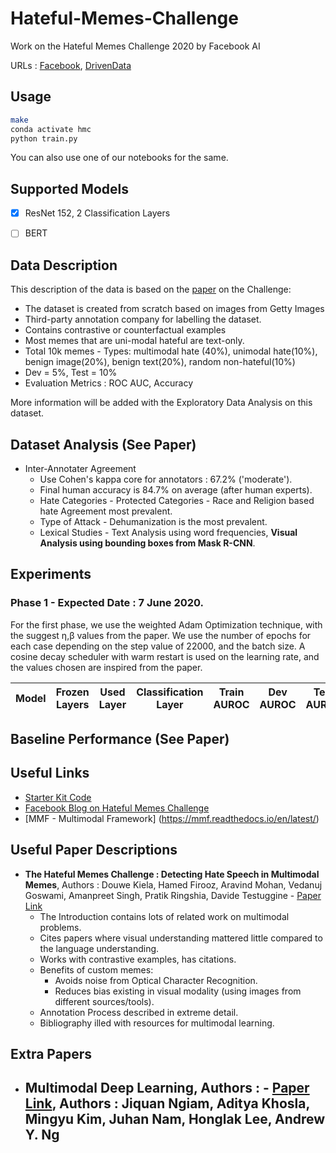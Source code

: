 # Hateful-Memes-Challenge
Work on the Hateful Memes Challenge 2020 by Facebook AI

URLs : [Facebook](https://ai.facebook.com/blog/hateful-memes-challenge-and-data-set), [DrivenData](https://www.drivendata.org/competitions/64/hateful-memes/?fbclid=IwAR0tcPtO2MEYoCoPYMOFAf9LpkEVDvlJ2PDbXBFAkS1rjdOlECgIzNZOol4)


## Usage
```bash
make
conda activate hmc
python train.py
```
You can also use one of our notebooks for the same.

## Supported Models
- [x] ResNet 152, 2 Classification Layers

- [ ] BERT


## Data Description
This description of the data is based on the [paper](https://arxiv.org/pdf/2005.04790.pdf) on the Challenge:
- The dataset is created from scratch based on images from Getty Images
- Third-party annotation company for labelling the dataset.
- Contains contrastive or counterfactual examples
- Most memes that are uni-modal hateful are text-only.
- Total 10k memes - Types: multimodal hate (40%), unimodal hate(10%), benign image(20%), benign text(20%), random non-hateful(10%)
- Dev  = 5%, Test = 10%
- Evaluation Metrics : ROC AUC, Accuracy

More information will be added with the Exploratory Data Analysis on this dataset.

## Dataset Analysis (See Paper)
- Inter-Annotater Agreement
  - Use Cohen's kappa core for annotators : 67.2% ('moderate').
  - Final human accuracy is 84.7% on average (after human experts).
  - Hate Categories - Protected Categories - Race and Religion based hate Agreement most prevalent.
  - Type of Attack - Dehumanization is the most prevalent.
  - Lexical Studies - Text Analysis using word frequencies, **Visual Analysis using bounding boxes from Mask R-CNN**.
<NEEDS more EDA>


## Experiments

### Phase 1 - Expected Date : 7 June 2020.
For the first phase, we use the weighted Adam Optimization technique, with the suggest &eta;,&beta; values from the paper. We use the number of epochs for each case depending on the step value of 22000, and the batch size. A cosine decay scheduler with warm restart is used on the learning rate, and the values chosen are inspired from the paper.

|Model|Frozen Layers|Used Layer|Classification Layer|Train AUROC|Dev AUROC|Test AUROC|
|-|-|-|-|-|-|-|

## Baseline Performance (See Paper)
<NEED TO ADD BASELINE RESULTS FROM THE PAPER>

## Useful Links
- [Starter Kit Code](https://github.com/facebookresearch/mmf/tree/master/projects/hateful_memes)
- [Facebook Blog on Hateful Memes Challenge](https://ai.facebook.com/blog/hateful-memes-challenge-and-data-set)
- [MMF - Multimodal Framework] (https://mmf.readthedocs.io/en/latest/)

## Useful Paper Descriptions
- **The Hateful Memes Challenge : Detecting Hate Speech in Multimodal Memes**, Authors : Douwe Kiela, Hamed Firooz, Aravind Mohan, Vedanuj Goswami, Amanpreet Singh, Pratik Ringshia, Davide Testuggine - [Paper Link](https://arxiv.org/pdf/2005.04790.pdf)
  - The Introduction contains lots of related work on multimodal problems.
  - Cites papers where visual understanding mattered little compared to the language understanding.
  - Works with contrastive examples, has citations.
  - Benefits of custom memes:
    - Avoids noise from Optical Character Recognition.
    - Reduces bias existing in visual modality (using images from different sources/tools).
  - Annotation Process described in extreme detail.
  - Bibliography illed with resources for multimodal learning.


## Extra Papers
- Multimodal Deep Learning, Authors : - [Paper Link](https://people.csail.mit.edu/khosla/papers/icml2011_ngiam.pdf), Authors : Jiquan Ngiam, Aditya Khosla, Mingyu Kim, Juhan Nam, Honglak Lee, Andrew Y. Ng
  -
